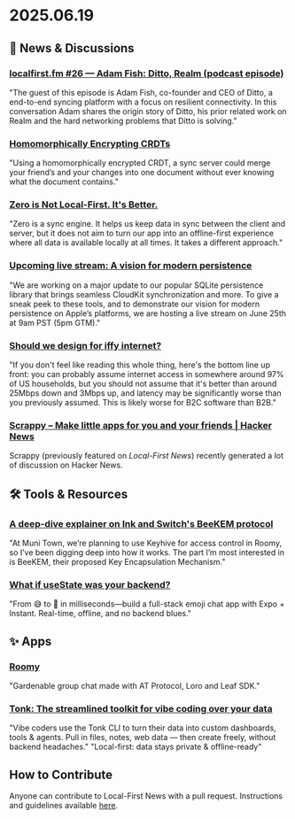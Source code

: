# 2025.06.19

## 📰 News & Discussions

### [localfirst.fm #26 — Adam Fish: Ditto, Realm (podcast episode)](https://www.localfirst.fm/26)
"The guest of this episode is Adam Fish, co-founder and CEO of Ditto, a end-to-end syncing platform with a focus on resilient connectivity. In this conversation Adam shares the origin story of Ditto, his prior related work on Realm and the hard networking problems that Ditto is solving."

### [Homomorphically Encrypting CRDTs](https://jakelazaroff.com/words/homomorphically-encrypted-crdts/)
"Using a homomorphically encrypted CRDT, a sync server could merge your friend’s and your changes into one document without ever knowing what the document contains."

### [Zero is Not Local-First. It's Better.](https://jjenzz.com/zero-is-not-local-first-its-better/)
"Zero is a sync engine. It helps us keep data in sync between the client and server, but it does not aim to turn our app into an offline-first experience where all data is available locally at all times. It takes a different approach."

### [Upcoming live stream: A vision for modern persistence](https://www.pointfree.co/blog/posts/175-upcoming-live-stream-a-vision-for-modern-persistence)
"We are working on a major update to our popular SQLite persistence library that brings seamless CloudKit synchronization and more. To give a sneak peek to these tools, and to demonstrate our vision for modern persistence on Apple’s platforms, we are hosting a live stream on June 25th at 9am PST (5pm GTM)."

### [Should we design for iffy internet?](https://bytes.zone/posts/should-we-design-for-iffy-internet/)
"If you don't feel like reading this whole thing, here's the bottom line up front: you can probably assume internet access in somewhere around 97% of US households, but you should not assume that it's better than around 25Mbps down and 3Mbps up, and latency may be significantly worse than you previously assumed. This is likely worse for B2C software than B2B."

### [Scrappy – Make little apps for you and your friends | Hacker News](https://news.ycombinator.com/item?id=44306859)
Scrappy (previously featured on _Local-First News_) recently generated a lot of discussion on Hacker News.


## 🛠️ Tools & Resources

### [A deep-dive explainer on Ink and Switch's BeeKEM protocol](https://meri.garden/a-deep-dive-explainer-on-beekem-protocol/)
"At Muni Town, we’re planning to use Keyhive for access control in Roomy, so I’ve been digging deep into how it works. The part I’m most interested in is BeeKEM, their proposed Key Encapsulation Mechanism."

### [What if useState was your backend?](https://expo.dev/blog/what-if-usestate-was-your-backend)
"From 😅 to 🙌 in milliseconds—build a full-stack emoji chat app with Expo + Instant. Real-time, offline, and no backend blues."


## ✨ Apps

### [Roomy](https://github.com/muni-town/roomy)
"Gardenable group chat made with AT Protocol, Loro and Leaf SDK."

### [Tonk: The streamlined toolkit for vibe coding over your data](https://tonk.xyz/)
"Vibe coders use the Tonk CLI to turn their data into custom dashboards, tools & agents. Pull in files, notes, web data — then create freely, without backend headaches." "Local-first: data stays private & offline-ready"


## How to Contribute
Anyone can contribute to Local-First News with a pull request. Instructions and guidelines available [here](https://github.com/localfirstnews/localfirstnews).
